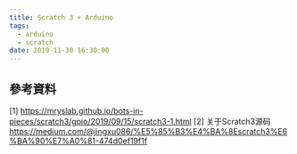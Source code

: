```yaml
---
title: Scratch 3 + Arduino
tags:
  - arduino
  - scratch
date: 2019-11-30 16:30:00
---
```


## 參考資料

[1] https://mryslab.github.io/bots-in-pieces/scratch3/gpio/2019/09/15/scratch3-1.html
[2] 关于Scratch3源码 https://medium.com/@jingxu086/%E5%85%B3%E4%BA%8Escratch3%E6%BA%90%E7%A0%81-474d0ef19f1f
